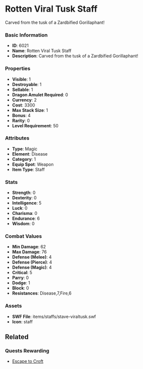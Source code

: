 # Rotten Viral Tusk Staff

Carved from the tusk of a Zardbified Gorillaphant!

### Basic Information

- **ID**: 6021
- **Name**: Rotten Viral Tusk Staff
- **Description**: Carved from the tusk of a Zardbified Gorillaphant!

### Properties

- **Visible**: 1
- **Destroyable**: 1
- **Sellable**: 1
- **Dragon Amulet Required**: 0
- **Currency**: 2
- **Cost**: 3300
- **Max Stack Size**: 1
- **Bonus**: 4
- **Rarity**: 0
- **Level Requirement**: 50

### Attributes

- **Type**: Magic
- **Element**: Disease
- **Category**: 1
- **Equip Spot**: Weapon
- **Item Type**: Staff

### Stats

- **Strength**: 0
- **Dexterity**: 0
- **Intelligence**: 5
- **Luck**: 0
- **Charisma**: 0
- **Endurance**: 6
- **Wisdom**: 0

### Combat Values

- **Min Damage**: 62
- **Max Damage**: 76
- **Defense (Melee)**: 4
- **Defense (Pierce)**: 4
- **Defense (Magic)**: 4
- **Critical**: 5
- **Parry**: 0
- **Dodge**: 1
- **Block**: 0
- **Resistances**: Disease,7,Fire,6

### Assets

- **SWF File**: items/staffs/stave-viraltusk.swf
- **Icon**: staff

## Related

### Quests Rewarding

- [Escape to Croft](../quests/820-escape-to-croft.md)

